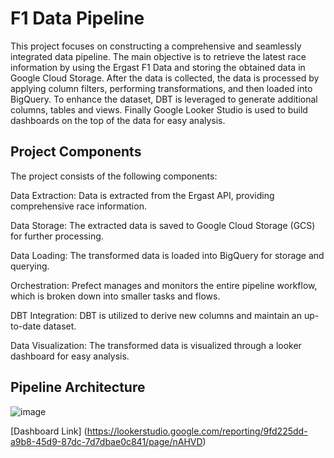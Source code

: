 # F1 Data Pipeline
This project focuses on constructing a comprehensive and seamlessly integrated data pipeline. The main objective is to retrieve the latest race information by using the Ergast F1 Data and storing the obtained data in Google Cloud Storage. After the data is collected, the data is processed by applying column filters, performing transformations, and then loaded into BigQuery. To enhance the dataset, DBT is leveraged to generate additional columns, tables and views. Finally Google Looker Studio is used to build dashboards on the top of the data for easy analysis.

## Project Components
The project consists of the following components:

Data Extraction: Data is extracted from the Ergast API, providing comprehensive race information.

Data Storage: The extracted data is saved to Google Cloud Storage (GCS) for further processing.

Data Loading: The transformed data is loaded into BigQuery for storage and querying.

Orchestration: Prefect manages and monitors the entire pipeline workflow, which is broken down into smaller tasks and flows.

DBT Integration: DBT is utilized to derive new columns and maintain an up-to-date dataset.

Data Visualization: The transformed data is visualized through a looker dashboard for easy analysis.

## Pipeline Architecture
![image](https://github.com/user-attachments/assets/4ef5568e-07b2-405e-8f59-9c3aeae108f2)

[Dashboard Link] (https://lookerstudio.google.com/reporting/9fd225dd-a9b8-45d9-87dc-7d7dbae0c841/page/nAHVD)
